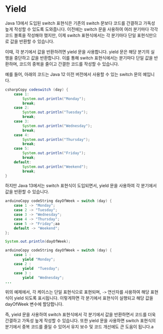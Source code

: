 # Yield

Java 13에서 도입된 switch 표현식은 기존의 switch 문보다 코드를 간결하고 가독성 높게 작성할 수 있도록 도와줍니다. 이전에는 switch 문을 사용하여 여러 분기마다 각각 코드 블록을 작성해야 했지만, 이제 switch 표현식에서는 각 분기마다 단일 표현식만으로 값을 반환할 수 있습니다.

이때, 각 분기에서 값을 반환하려면 yield 문을 사용합니다. yield 문은 해당 분기의 실행을 중단하고 값을 반환합니다. 이를 통해 switch 표현식에서는 분기마다 단일 값을 반환하며, 코드의 중복을 줄이고 간결한 코드를 작성할 수 있습니다.

예를 들어, 아래의 코드는 Java 12 이전 버전에서 사용할 수 있는 switch 문의 예입니다.

```java
csharpCopy codeswitch (day) {
    case 1:
        System.out.println("Monday");
        break;
    case 2:
        System.out.println("Tuesday");
        break;
    case 3:
        System.out.println("Wednesday");
        break;
    case 4:
        System.out.println("Thursday");
        break;
    case 5:
        System.out.println("Friday");
        break;
    default:
        System.out.println("Weekend");
        break;
}
```

하지만 Java 13에서는 switch 표현식이 도입되면서, yield 문을 사용하여 각 분기에서 값을 반환할 수 있습니다.

```java
arduinoCopy codeString dayOfWeek = switch (day) {
    case 1 -> "Monday";
    case 2 -> "Tuesday";
    case 3 -> "Wednesday";
    case 4 -> "Thursday";
    case 5 -> "Friday";aa
    default -> "Weekend";
};

System.out.println(dayOfWeek);
```

```java
arduinoCopy codeString dayOfWeek = switch (day) {
    case 1 :
        yield "Monday";
    case 2 :
        yield  "Tuesday";
    case 3 :
        yield  "Wednesday";
...
```

위의 예제에서, 각 케이스는 단일 표현식으로 표현되며, `->` 연산자를 사용하여 해당 표현식이 yield 되도록 표시됩니다. 이렇게하면 각 분기에서 표현식이 실행되고 해당 값을 dayOfWeek 변수에 할당합니다.

즉, yield 문을 사용하여 switch 표현식에서 각 분기에서 값을 반환하면서 코드를 더욱 간결하고 가독성 높게 작성할 수 있습니다. 또한 yield 문을 사용하면 switch 표현식의 분기에서 중복 코드를 줄일 수 있어서 유지 보수 및 코드 개선에도 큰 도움이 됩니다.a
